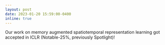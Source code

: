 ```yaml
---
layout: post
date: 2023-01-20 15:59:00-0400
inline: true
---
```


Our work on memory augmented spatiotemporal representation learning got accepted in ICLR (Notable-25%, previously Spotlight)!
